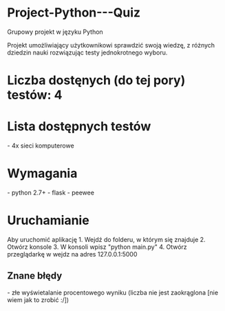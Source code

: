 # Project-Python---Quiz
Grupowy projekt w języku Python

Projekt umożliwiający użytkownikowi sprawdzić swoją wiedzę, z różnych dziedzin nauki rozwiązując testy jednokrotnego wyboru.

<h1>Liczba dostęnych (do tej pory) testów: 4

<h1>Lista dostępnych testów</h1>
- 4x sieci komputerowe

<h1>Wymagania</h1>
- python 2.7+
- flask
- peewee

<h1>Uruchamianie</h1>
Aby uruchomić aplikację
1. Wejdź do folderu, w którym się znajduje
2. Otwórz konsole
3. W konsoli wpisz "python main.py"
4. Otwórz przeglądarkę w wejdz na adres 127.0.0.1:5000

<h2>Znane błędy</h2>
- złe wyświetalanie procentowego wyniku (liczba nie jest zaokrąglona [nie wiem jak to zrobić :/])

